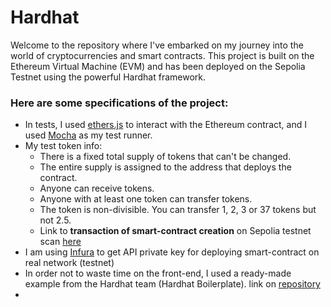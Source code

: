 # Hardhat
Welcome to the repository where I've embarked on my journey into the world of cryptocurrencies and smart contracts. This project is built on the Ethereum Virtual Machine (EVM) and has been deployed on the Sepolia Testnet using the powerful Hardhat framework.
### Here are some specifications of the project:
- In tests, I used [ethers.js](https://docs.ethers.org/v6/) to interact with the Ethereum contract, and I used [Mocha](https://mochajs.org/) as my test runner.
- My test token info:
  - There is a fixed total supply of tokens that can't be changed.
  - The entire supply is assigned to the address that deploys the contract.
  - Anyone can receive tokens.
  - Anyone with at least one token can transfer tokens.
  - The token is non-divisible. You can transfer 1, 2, 3 or 37 tokens but not 2.5.
  - Link to **transaction of smart-contract creation** on Sepolia testnet scan [here](https://sepolia.etherscan.io/tx/0xa09d06fc86d9926cad45bb3875d7ace15452e6f04b288b37aca3a6048416ca44) 
- I am using [Infura](https://www.infura.io/) to get API private key for deploying smart-contract on real network (testnet)
- In order not to waste time on the front-end, I used a ready-made example from the Hardhat team (Hardhat Boilerplate). link on [repository](https://github.com/NomicFoundation/hardhat-boilerplate)
- 
